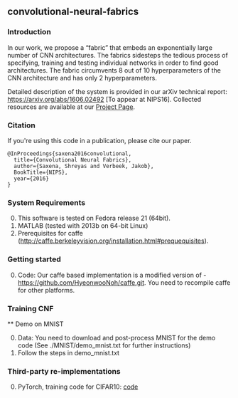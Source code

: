 ## convolutional-neural-fabrics

### Introduction
In our work, we propose a “fabric” that embeds an exponentially large number of CNN architectures. 
The fabrics sidesteps the tedious process of specifying, training and testing individual networks in order to find good architectures. The fabric circumvents 8 out of 10 hyperparameters of the CNN architecture and has only 2 hyperparameters. 

Detailed description of the system is provided in our arXiv technical report: https://arxiv.org/abs/1606.02492 [To appear at NIPS16]. Collected resources are available at our [Project Page][1].


[1]: http://lear.inrialpes.fr/~verbeek/fabrics

### Citation

If you're using this code in a publication, please cite our paper.

    @InProceedings{saxena2016convolutional,
      title={Convolutional Neural Fabrics},
      author={Saxena, Shreyas and Verbeek, Jakob},
      BookTitle={NIPS},
      year={2016}
    }
    

### System Requirements

  0. This software is tested on Fedora release 21 (64bit).
  0. MATLAB (tested with 2013b on 64-bit Linux)
  0. Prerequisites for caffe (http://caffe.berkeleyvision.org/installation.html#prequequisites). 
   

### Getting started
  0. Code: Our caffe based implementation is a modified version of - https://github.com/HyeonwooNoh/caffe.git. You need to recompile caffe for other platforms.
  

  
### Training CNF

** Demo on MNIST

  0. Data: You need to download and post-process MNIST for the demo code (See ./MNIST/demo_mnist.txt for further instructions)
  0. Follow the steps in demo_mnist.txt
  
### Third-party re-implementations
0. PyTorch, training code for CIFAR10: [code](https://github.com/vabh/convolutional-neural-fabrics)

 
